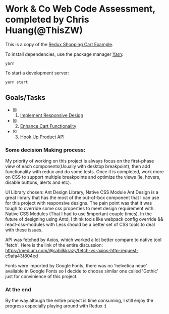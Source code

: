 # Work & Co Web Code Assessment, completed by Chris Huang(@ThisZW)

This is a copy of the [Redux Shopping Cart Example](https://github.com/reactjs/redux/tree/master/examples/shopping-cart).

To install dependencies, use the package manager [Yarn](https://yarnpkg.com/en/):

```
yarn
```

To start a development server:

```
yarn start
```

## Goals/Tasks

- [X] 1. [Implement Responsive Design](/tasks/01-responsive-design.md)
- [X] 2. [Enhance Cart Functionality](/tasks/02-cart-enhancements.md)
- [X] 3. [Hook Up Product API](/tasks/03-product-api.md)

### Some decision Making process:

My priority of working on this project is always focus on the first-phase view of each components(Usually with desktop breakpoint), then add functionality with redux and do some tests. Once it is completed, work more on CSS to support multiple breakpoints and optimize the views (ie, hovers, disable buttons, alerts and etc).

UI Library chosen: Ant Design Library, Native CSS Module
Ant Design is a great library that has the most of the out-of-box component that I can use for this project with responsive designs. The pain point was that it was tough to override some css properties to meet design requirement with Native CSS Modules (That I had to use !important couple times). In the future of designing using Antd, I think tools like webpack config override && react-css-modules with Less should be a better set of CSS tools to deal with these issues.

API was fetched by Axios, which worked a lot better compare to native tool 'fetch'. 
Here is the link of the entire discussion: https://medium.com/@sahilkkrazy/fetch-vs-axios-http-request-c9afa43f804ed

Fonts were imported by Google Fonts, there was no 'helvetica neue' avaliable in Google Fonts so I decide to choose similar one called 'Gothic' just for convinience of this project.

### At the end
By the way altough the entire project is time consuming, I still enjoy the progress especially playing around with Redux :)

